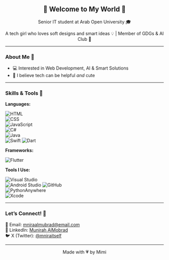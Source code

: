 <h2 align="center">🌸 Welcome to My World 🌸</h2>
<p align="center"> Senior IT student at Arab Open University 🎓</p>
<p align="center"> 
   A tech girl who loves soft designs and smart ideas 💡 |  Member of GDGs & AI Club 🤍 </p>

---

### About Me 📌
  
- 💻 Interested in Web Development, AI & Smart Solutions  
- 🌷 I believe tech can be helpful *and* cute  

---

### Skills & Tools 🔧

**Languages:**  

![HTML](https://img.shields.io/badge/HTML-f7cac9?style=flat-square)  
![CSS](https://img.shields.io/badge/CSS-ffe5ec?style=flat-square)  
![JavaScript](https://img.shields.io/badge/JavaScript-fec89a?style=flat-square)  
![C#](https://img.shields.io/badge/C%23-b5ead7?style=flat-square)  
![Java](https://img.shields.io/badge/Java-d5aaff?style=flat-square)  
![Swift](https://img.shields.io/badge/Swift-ff9aa2?style=flat-square)
![Dart](https://img.shields.io/badge/Dart-a0ced9?style=flat-square)

**Frameworks:**  

![Flutter](https://img.shields.io/badge/Flutter-c7ceea?style=flat-square)

**Tools I Use:**

![Visual Studio](https://img.shields.io/badge/Visual%20Studio-5C2D91?logo=visual-studio&style=flat-square)    
![Android Studio](https://img.shields.io/badge/Android%20Studio-3DDC84?logo=android-studio&style=flat-square)
![GitHub](https://img.shields.io/badge/GitHub-181717?logo=github&style=flat-square)  
![PythonAnywhere](https://img.shields.io/badge/PythonAnywhere-lightgrey?style=flat-square)  
![Xcode](https://img.shields.io/badge/Xcode-147EFB?logo=xcode&style=flat-square)

---

### Let’s Connect! 💬 

📩 Email: mniraalmubrad@email.com    
💼 LinkedIn: [Munirah AlMobrad](https://www.linkedin.com/in/munirah-almobrad/?utm_source=share&utm_campaign=share_via&utm_content=profile&utm_medium=ios_app)  
🐦 X (Twitter): [@mniraitself](https://x.com/mniraitself?s=21&t=Hlg3eA6yXN28In4pwBXSlw)

---

<p align="center">Made with 💗 by Mimi</p>
